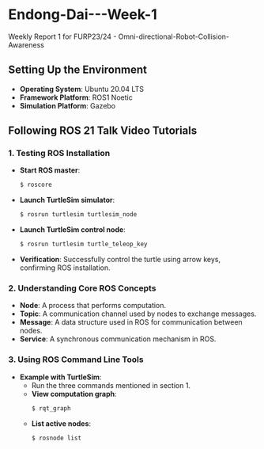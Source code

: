 
# Endong-Dai---Week-1
Weekly Report 1 for FURP23/24 - Omni-directional-Robot-Collision-Awareness

## Setting Up the Environment
- **Operating System**: Ubuntu 20.04 LTS
- **Framework Platform**: ROS1 Noetic
- **Simulation Platform**: Gazebo

## Following ROS 21 Talk Video Tutorials

### 1. Testing ROS Installation
- **Start ROS master**: 
  ```bash
  $ roscore
  ```
- **Launch TurtleSim simulator**:
  ```bash
  $ rosrun turtlesim turtlesim_node
  ```
- **Launch TurtleSim control node**:
  ```bash
  $ rosrun turtlesim turtle_teleop_key
  ```
- **Verification**: Successfully control the turtle using arrow keys, confirming ROS installation.

### 2. Understanding Core ROS Concepts
- **Node**: A process that performs computation.
- **Topic**: A communication channel used by nodes to exchange messages.
- **Message**: A data structure used in ROS for communication between nodes.
- **Service**: A synchronous communication mechanism in ROS.

### 3. Using ROS Command Line Tools
- **Example with TurtleSim**:
  - Run the three commands mentioned in section 1.
  - **View computation graph**: 
    ```bash
    $ rqt_graph
    ```
  - **List active nodes**:
    ```bash
    $ rosnode list
    ```
